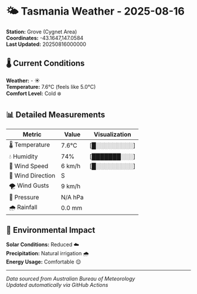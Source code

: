 # 🌤️ Tasmania Weather - 2025-08-16

**Station:** Grove (Cygnet Area)  
**Coordinates:** -43.1647,147.0584  
**Last Updated:** 20250816000000

## 🌡️ Current Conditions

**Weather:** - ☀️  
**Temperature:** 7.6°C (feels like 5.0°C)  
**Comfort Level:** Cold ❄️

## 📊 Detailed Measurements

| Metric | Value | Visualization |
|--------|-------|---------------|
| 🌡️ Temperature | 7.6°C | [█░░░░░░░░░] |
| 💧 Humidity | 74% | [███████░░░] |
| 💨 Wind Speed | 6 km/h | [█░░░░░░░░░] |
| 🧭 Wind Direction | S | |
| 🌪️ Wind Gusts | 9 km/h | |
| 🔽 Pressure | N/A hPa | |
| 🌧️ Rainfall | 0.0 mm | |

## 🌱 Environmental Impact

**Solar Conditions:** Reduced ☁️  
**Precipitation:** Natural irrigation 🌧️  
**Energy Usage:** Comfortable 😌

---
*Data sourced from Australian Bureau of Meteorology*  
*Updated automatically via GitHub Actions*
